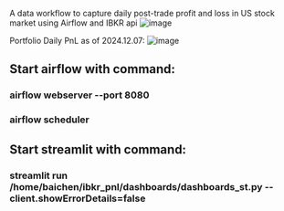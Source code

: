 A data workflow to capture daily post-trade profit and loss in US stock market using Airflow and IBKR api
![image](https://github.com/user-attachments/assets/bd9fd484-e51b-40c6-9569-56b384e7a95f)






Portfolio Daily PnL as of 2024.12.07:
![image](https://github.com/user-attachments/assets/c4cd778c-b591-47e9-89cc-53da27570229)


## Start airflow with command:
### airflow webserver --port 8080
### airflow scheduler

## Start streamlit with command:
### streamlit run /home/baichen/ibkr_pnl/dashboards/dashboards_st.py --client.showErrorDetails=false































